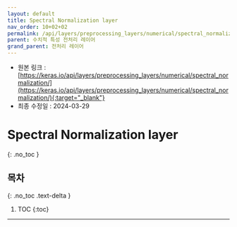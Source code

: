 ```yaml
---
layout: default
title: Spectral Normalization layer
nav_order: 10+02+02
permalink: /api/layers/preprocessing_layers/numerical/spectral_normalization/
parent: 수치적 특성 전처리 레이어
grand_parent: 전처리 레이어
---
```


* 원본 링크 : [https://keras.io/api/layers/preprocessing_layers/numerical/spectral_normalization/](https://keras.io/api/layers/preprocessing_layers/numerical/spectral_normalization/){:target="_blank"}
* 최종 수정일 : 2024-03-29

# Spectral Normalization layer
{: .no_toc }

## 목차
{: .no_toc .text-delta }

1. TOC
{:toc}

---
